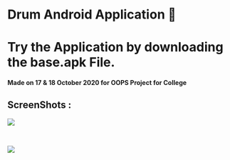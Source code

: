 # Drum Android Application 🥁

# Try the Application by downloading the base.apk File.

#### Made on 17 & 18 October 2020 for OOPS Project for College

## ScreenShots : 

![](https://res.cloudinary.com/dnv3ztqf1/image/upload/v1606678031/Drum%20App/Untitled_huhvv5.png)

<br>

![](https://res.cloudinary.com/dnv3ztqf1/image/upload/w_1000,ar_16:9,c_fill,g_auto,e_sharpen/v1603269272/Drum%20App/Screenshot_2020-10-21-14-03-44-935_com.miui.home_g9qelb.jpg)
